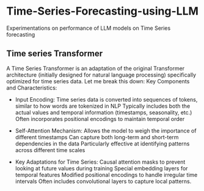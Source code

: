 # Time-Series-Forecasting-using-LLM
Experimentations on performance of LLM models on Time Series forecasting

## Time series Transformer

A Time Series Transformer is an adaptation of the original Transformer architecture (initially designed for natural language processing) specifically optimized for time series data. Let me break this down:
Key Components and Characteristics:

* Input Encoding: Time series data is converted into sequences of tokens, similar to how words are tokenized in NLP
Typically includes both the actual values and temporal information (timestamps, seasonality, etc.)
Often incorporates positional encodings to maintain temporal order

* Self-Attention Mechanism: Allows the model to weigh the importance of different timestamps
Can capture both long-term and short-term dependencies in the data
Particularly effective at identifying patterns across different time scales

* Key Adaptations for Time Series: Causal attention masks to prevent looking at future values during training
Special embedding layers for temporal features Modified positional encodings to handle irregular time intervals
Often includes convolutional layers to capture local patterns.

